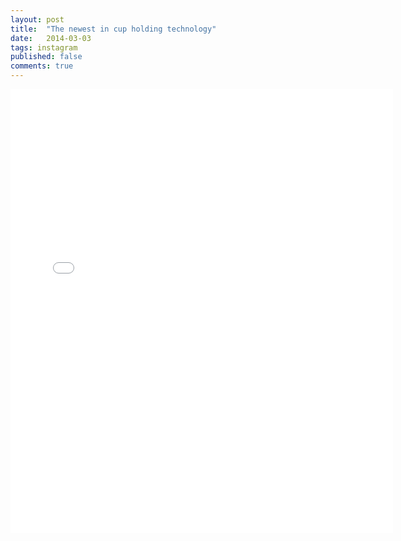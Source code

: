 ```yaml
---
layout: post
title:  "The newest in cup holding technology"
date:   2014-03-03
tags: instagram
published: false
comments: true
---
```


<iframe src="//instagram.com/p/lFYzoZIqh5/embed/" width="612" height="710" frameborder="0" scrolling="no" allowtransparency="true"></iframe>